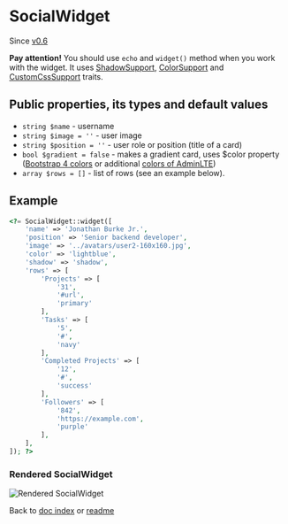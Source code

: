 # SocialWidget

Since [v0.6](https://github.com/co0lc0der/yii2-adminlte3-widgets/releases/tag/v0.6)

**Pay attention!** You should use `echo` and `widget()` method when you work with the widget. It uses [ShadowSupport](ShadowSupportTrait.md), [ColorSupport](ColorSupportTrait.md) and [CustomCssSupport](CustomCssSupportTrait.md) traits.

## Public properties, its types and default values

- `string $name` - username
- `string $image = ''` - user image
- `string $position = ''` - user role or position (title of a card)
- `bool $gradient = false` - makes a gradient card, uses $color property ([Bootstrap 4 colors](https://getbootstrap.com/docs/4.6/utilities/colors/) or additional [colors of AdminLTE](https://adminlte.io/docs/3.1//layout.html))
- `array $rows = []` - list of rows (see an example below).

## Example

```php
<?= SocialWidget::widget([
	'name' => 'Jonathan Burke Jr.',
	'position' => 'Senior backend developer',
	'image' => '../avatars/user2-160x160.jpg',
	'color' => 'lightblue',
	'shadow' => 'shadow',
	'rows' => [
		'Projects' => [
			'31',
			'#url',
			'primary'
		],
		'Tasks'	=> [
			'5',
			'#',
			'navy'
		],
		'Completed Projects' => [
			'12',
			'#',
			'success'
		],
		'Followers'	=> [
			'842',
			'https://example.com',
			'purple'
		],
	],
]); ?>
```

### Rendered SocialWidget

![Rendered SocialWidget](https://code-notes.ru/social_example.png "Rendered SocialWidget")

Back to [doc index](index.md) or [readme](../README.md)
